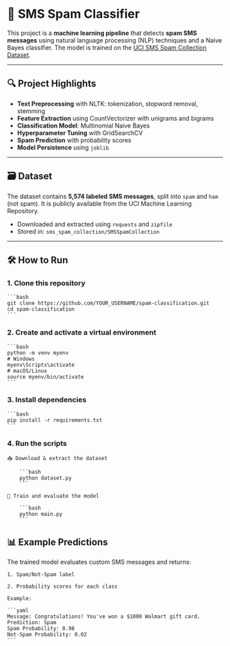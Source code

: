 # 📩 SMS Spam Classifier

This project is a **machine learning pipeline** that detects **spam SMS messages** using natural language processing (NLP) techniques and a Naive Bayes classifier. The model is trained on the [UCI SMS Spam Collection Dataset](https://archive.ics.uci.edu/dataset/228/sms+spam+collection).

---

## 🔍 Project Highlights

- **Text Preprocessing** with NLTK: tokenization, stopword removal, stemming
- **Feature Extraction** using CountVectorizer with unigrams and bigrams
- **Classification Model**: Multinomial Naive Bayes
- **Hyperparameter Tuning** with GridSearchCV
- **Spam Prediction** with probability scores
- **Model Persistence** using `joblib`

---

## 🗃️ Dataset

The dataset contains **5,574 labeled SMS messages**, split into `spam` and `ham` (not spam). It is publicly available from the UCI Machine Learning Repository.

- Downloaded and extracted using `requests` and `zipfile`
- Stored in: `sms_spam_collection/SMSSpamCollection`

---

## 🛠️ How to Run

### 1. Clone this repository
    ```bash
    git clone https://github.com/YOUR_USERNAME/spam-classification.git
    cd spam-classification
    ```

### 2. Create and activate a virtual environment
    ```bash
    python -m venv myenv
    # Windows
    myenv\Scripts\activate
    # macOS/Linux
    source myenv/bin/activate
    ```

### 3. Install dependencies
    ```bash
    pip install -r requirements.txt
    ```

### 4. Run the scripts
    
    📥 Download & extract the dataset

        ```bash
        python dataset.py
        ```

    🤖 Train and evaluate the model

        ```bash
        python main.py
        ```

## 📊 Example Predictions

The trained model evaluates custom SMS messages and returns:

    1. Spam/Not-Spam label

    2. Probability scores for each class

    Example:

    ```yaml
    Message: Congratulations! You've won a $1000 Walmart gift card.
    Prediction: Spam
    Spam Probability: 0.98
    Not-Spam Probability: 0.02
    ```

